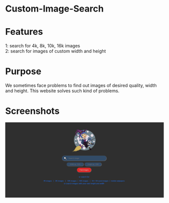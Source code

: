 # Custom-Image-Search

# Features
1: search for 4k, 8k, 10k, 16k images<br>
2: search for images of custom width and height 

# Purpose
<p>We sometimes face problems to find out images of desired quality, width and height.
This website solves such kind of problems.
</p>


# Screenshots 
![](/images/pic2.PNG)


 



